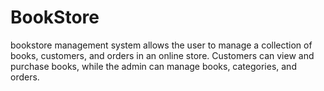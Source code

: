 # BookStore
bookstore management system allows the user to manage a collection of books, customers, and orders in an online store. Customers can view and purchase books, while the admin can manage books, categories, and orders.
